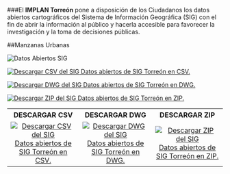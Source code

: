 
###El **IMPLAN Torreón** pone a disposición de los Ciudadanos los datos abiertos cartográficos del Sistema de Información Geográfica (SIG) con el fin de abrir la información  al público y hacerla accesible para favorecer la investigación y la toma de decisiones públicas.

##Manzanas Urbanas

<img class="img-responsive" src="datos-abiertos/ima01.jpg" alt="Datos Abiertos SIG">



<a href="../sig/datos-abiertos/inv-viv-torreon-2016.csv"><img src="datos-abiertos/icono-csv.png" alt="Descargar CSV del SIG"> Datos abiertos de SIG Torreón en CSV.</a>

<a href="../sig/datos-abiertos/inv-viv-torreon-2016.dwg"><img src="datos-abiertos/icono-dwg.png" alt="Descargar DWG del SIG"> Datos abiertos de SIG Torreón en DWG.</a>

<a href="../sig/datos-abiertos/inv-viv-torreon-2016.zip"><img src="datos-abiertos/icono-zip.png" alt="Descargar ZIP del SIG"> Datos abiertos de SIG Torreón en ZIP.</a>

<table>
 <tr>
    <th><center><b>DESCARGAR CSV</b></center></th>
    <th><center><b>DESCARGAR DWG</b></center></th>
    <th><center><b>DESCARGAR ZIP</b></center></th>
 </tr>

 <tr>
    <td><center><a href="../sig/datos-abiertos/inv-viv-torreon-2016.csv"><img src="datos-abiertos/icono-csv.png" alt="Descargar CSV del SIG"> Datos abiertos de SIG Torreón en CSV.</a></center></td>
    <td><center><a href="../sig/datos-abiertos/inv-viv-torreon-2016.dwg"><img src="datos-abiertos/icono-dwg.png" alt="Descargar DWG del SIG"> Datos abiertos de SIG Torreón en DWG.</a></center></td>
    <td><center><a href="../sig/datos-abiertos/inv-viv-torreon-2016.zip"><img src="datos-abiertos/icono-zip.png" alt="Descargar ZIP del SIG"> Datos abiertos de SIG Torreón en ZIP.</a></center></td>
 </tr>

</table>
